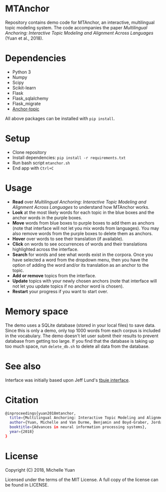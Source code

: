 # MTAnchor

Repository contains demo code for MTAnchor, an interactive, multilingual topic modeling system.  The code accompanies the paper _Multilingual Anchoring: Interactive Topic Modeling and Alignment Across Languages_ (Yuan et al., 2018).

# Dependencies
- Python 3
- Numpy
- Scipy
- Scikit-learn
- Flask 
- Flask_sqlalchemy 
- Flask_migrate 
- [Anchor-topic](https://github.com/forest-snow/anchor-topic) 

All above packages can be installed with ```pip install```.

# Setup
- Clone repository
- Install dependencies: ```pip install -r requirements.txt```
- Run bash script ```mtanchor.sh```
- End app with ```Ctrl+C```

# Usage
- **Read** over _Multilingual Anchoring: Interactive Topic Modeling and Alignment Across Languages_ to understand how MTAnchor works.
- **Look** at the most likely words for each topic in the blue boxes and the anchor words in the purple boxes. 
- **Move** words from blue boxes to purple boxes to add them as anchors (note that interface will not let you mix words from languages).  You may also remove words from the purple boxes to delete them as anchors.
- **Hover** over words to see their translation (if available).
- **Click** on words to see occurrences of words and their translations highlighted across the interface.
- **Search** for words and see what words exist in the corpora. Once you have selected a word from the dropdown menu, then you have the option of adding the word and/or its translation as an anchor to the topic.
- **Add or remove** topics from the interface.
- **Update** topics with your newly chosen anchors (note that interface will not let you update topics if no anchor word is chosen).
- **Restart** your progress if you want to start over.

# Memory space
The demo uses a SQLite database (stored in your local files) to save data.  Since this is only a demo, only top 1000 words from each corpus is included in the vocabulary.  The demo doesn't let user submit their results to prevent database from getting too large. If you find that the database is taking up too much space, run ```delete_db.sh``` to delete all data from the database.

# See also
Interface was initially based upon Jeff Lund's [tbuie interface](https://github.com/byu-aml-lab/tbuie).

# Citation
```sh
@inproceedings{yuan2018mtanchor,
  title={Multilingual Anchoring: Interactive Topic Modeling and Alignment Across Languages},
  author={Yuan, Michelle and Van Durme, Benjamin and Boyd-Graber, Jordan},
  booktitle={Advances in neural information processing systems},
  year={2018}
}
```
# License
Copyright (C) 2018, Michelle Yuan

Licensed under the terms of the MIT License. A full copy of the license can be found in LICENSE.
